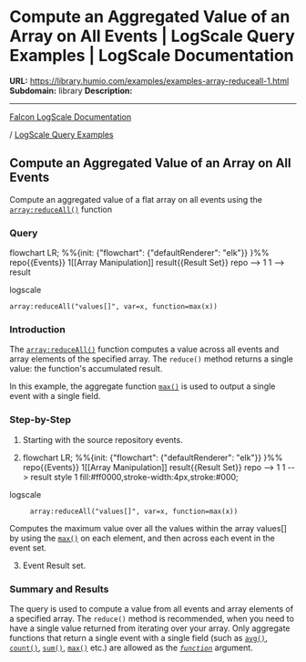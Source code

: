 # Compute an Aggregated Value of an Array on All Events | LogScale Query Examples | LogScale Documentation

**URL:** https://library.humio.com/examples/examples-array-reduceall-1.html
**Subdomain:** library
**Description:** 

---

[Falcon LogScale Documentation](https://library.humio.com)

/ [LogScale Query Examples](examples.html)

## Compute an Aggregated Value of an Array on All Events

Compute an aggregated value of a flat array on all events using the [`array:reduceAll()`](https://library.humio.com/data-analysis/functions-array-reduceall.html) function 

### Query

flowchart LR; %%{init: {"flowchart": {"defaultRenderer": "elk"}} }%% repo{{Events}} 1[[Array Manipulation]] result{{Result Set}} repo --> 1 1 --> result

logscale
    
    
    array:reduceAll("values[]", var=x, function=max(x))

### Introduction

The [`array:reduceAll()`](https://library.humio.com/data-analysis/functions-array-reduceall.html) function computes a value across all events and array elements of the specified array. The `reduce()` method returns a single value: the function's accumulated result. 

In this example, the aggregate function [`max()`](https://library.humio.com/data-analysis/functions-max.html) is used to output a single event with a single field. 

### Step-by-Step

  1. Starting with the source repository events.

  2. flowchart LR; %%{init: {"flowchart": {"defaultRenderer": "elk"}} }%% repo{{Events}} 1[[Array Manipulation]] result{{Result Set}} repo --> 1 1 --> result style 1 fill:#ff0000,stroke-width:4px,stroke:#000;

logscale
         
         array:reduceAll("values[]", var=x, function=max(x))

Computes the maximum value over all the values within the array values[] by using the [`max()`](https://library.humio.com/data-analysis/functions-max.html) on each element, and then across each event in the event set. 

  3. Event Result set.




### Summary and Results

The query is used to compute a value from all events and array elements of a specified array. The `reduce()` method is recommended, when you need to have a single value returned from iterating over your array. Only aggregate functions that return a single event with a single field (such as [`avg()`](https://library.humio.com/data-analysis/functions-avg.html), [`count()`](https://library.humio.com/data-analysis/functions-count.html), [`sum()`](https://library.humio.com/data-analysis/functions-sum.html), [`max()`](https://library.humio.com/data-analysis/functions-max.html) etc.) are allowed as the [_`function`_](https://library.humio.com/data-analysis/functions-array-reduceall.html#query-functions-array-reduceall-function) argument.
